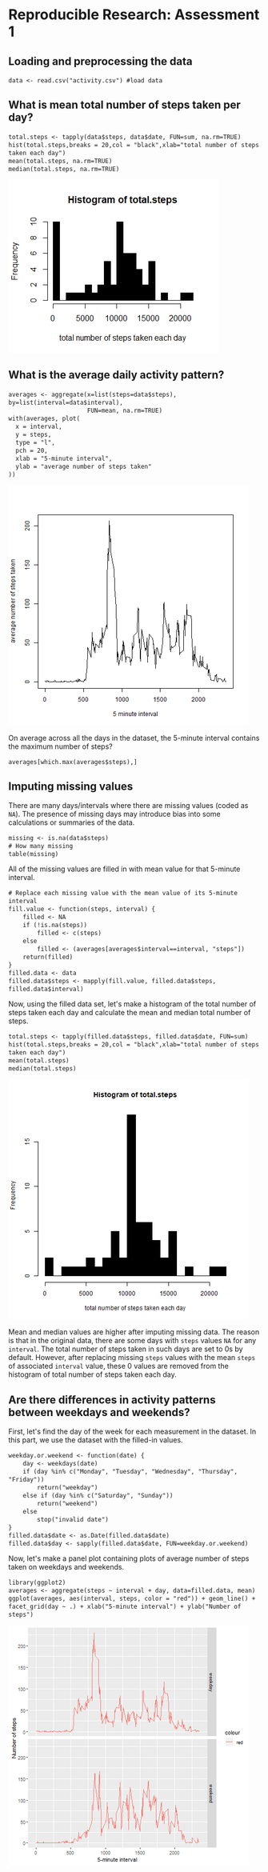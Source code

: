 # Reproducible Research:  Assessment 1

## Loading and preprocessing the data
```{r}
data <- read.csv("activity.csv") #load data
```

## What is mean total number of steps taken per day?
```{r}
total.steps <- tapply(data$steps, data$date, FUN=sum, na.rm=TRUE)
hist(total.steps,breaks = 20,col = "black",xlab="total number of steps taken each day")
mean(total.steps, na.rm=TRUE)
median(total.steps, na.rm=TRUE)
```
![image-1](image-1.png) 

## What is the average daily activity pattern?
```{r}
averages <- aggregate(x=list(steps=data$steps), by=list(interval=data$interval),
                      FUN=mean, na.rm=TRUE)
with(averages, plot(
  x = interval,
  y = steps,
  type = "l",
  pch = 20,
  xlab = "5-minute interval",
  ylab = "average number of steps taken"
))
```
![image-2](image-2.png) 

On average across all the days in the dataset, the 5-minute interval contains
the maximum number of steps?
```{r}
averages[which.max(averages$steps),]
```

## Imputing missing values

There are many days/intervals where there are missing values (coded as `NA`). The presence of missing days may introduce bias into some calculations or summaries of the data.

```{r how_many_missing}
missing <- is.na(data$steps)
# How many missing
table(missing)
```

All of the missing values are filled in with mean value for that 5-minute
interval.

```{r}
# Replace each missing value with the mean value of its 5-minute interval
fill.value <- function(steps, interval) {
    filled <- NA
    if (!is.na(steps))
        filled <- c(steps)
    else
        filled <- (averages[averages$interval==interval, "steps"])
    return(filled)
}
filled.data <- data
filled.data$steps <- mapply(fill.value, filled.data$steps, filled.data$interval)
```
Now, using the filled data set, let's make a histogram of the total number of steps taken each day and calculate the mean and median total number of steps.

```{r}
total.steps <- tapply(filled.data$steps, filled.data$date, FUN=sum)
hist(total.steps,breaks = 20,col = "black",xlab="total number of steps taken each day")
mean(total.steps)
median(total.steps)
```
![image-3](image-3.png) 

Mean and median values are higher after imputing missing data. The reason is
that in the original data, there are some days with `steps` values `NA` for 
any `interval`. The total number of steps taken in such days are set to 0s by
default. However, after replacing missing `steps` values with the mean `steps`
of associated `interval` value, these 0 values are removed from the histogram
of total number of steps taken each day.

## Are there differences in activity patterns between weekdays and weekends?
First, let's find the day of the week for each measurement in the dataset. In
this part, we use the dataset with the filled-in values.

```{r}
weekday.or.weekend <- function(date) {
    day <- weekdays(date)
    if (day %in% c("Monday", "Tuesday", "Wednesday", "Thursday", "Friday"))
        return("weekday")
    else if (day %in% c("Saturday", "Sunday"))
        return("weekend")
    else
        stop("invalid date")
}
filled.data$date <- as.Date(filled.data$date)
filled.data$day <- sapply(filled.data$date, FUN=weekday.or.weekend)
```

Now, let's make a panel plot containing plots of average number of steps taken
on weekdays and weekends.
```{r}
library(ggplot2)
averages <- aggregate(steps ~ interval + day, data=filled.data, mean)
ggplot(averages, aes(interval, steps, color = "red")) + geom_line() + facet_grid(day ~ .) + xlab("5-minute interval") + ylab("Number of steps")
```
![image-4](image-4.png) 